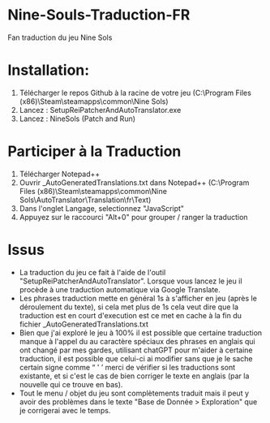 # Nine-Souls-Traduction-FR
Fan traduction du jeu Nine Sols

# Installation:
1) Télécharger le repos Github à la racine de votre jeu (C:\Program Files (x86)\Steam\steamapps\common\Nine Sols)
2) Lancez : SetupReiPatcherAndAutoTranslator.exe
3) Lancez : NineSols (Patch and Run)

# Participer à la Traduction
1) Télécharger Notepad++
2) Ouvrir _AutoGeneratedTranslations.txt dans Notepad++ (C:\Program Files (x86)\Steam\steamapps\common\Nine Sols\AutoTranslator\Translation\fr\Text)
3) Dans l'onglet Langage, selectionnez "JavaScript"
4) Appuyez sur le raccourci "Alt+0" pour grouper / ranger la traduction

# Issus
- La traduction du jeu ce fait à l'aide de l'outil "SetupReiPatcherAndAutoTranslator". Lorsque vous lancez le jeu il procède à une traduction automatique via Google Translate. 
- Les phrases traduction mette en général 1s à s'afficher en jeu (après le déroulement du texte), si cela met plus de 1s cela veut dire que la traduction est en court d'execution est ce met en cache à la fin du fichier _AutoGeneratedTranslations.txt
- Bien que j'ai exploré le jeu à 100% il est possible que certaine traduction manque à l'appel du au caractère spéciaux des phrases en anglais qui ont changé par mes gardes, utilisant chatGPT pour m'aider à certaine traduction, il est possible que celui-ci ai modifier sans que je le sache certain signe comme “ ' ’ merci de vérifier si les traductions sont existante, et si c'est le cas de bien corriger le texte en anglais (par la nouvelle qui ce trouve en bas).
- Tout le menu / objet du jeu sont complètements traduit mais il peut y avoir des problèmes dans le texte "Base de Donnée > Exploration" que je corrigerai avec le temps.
